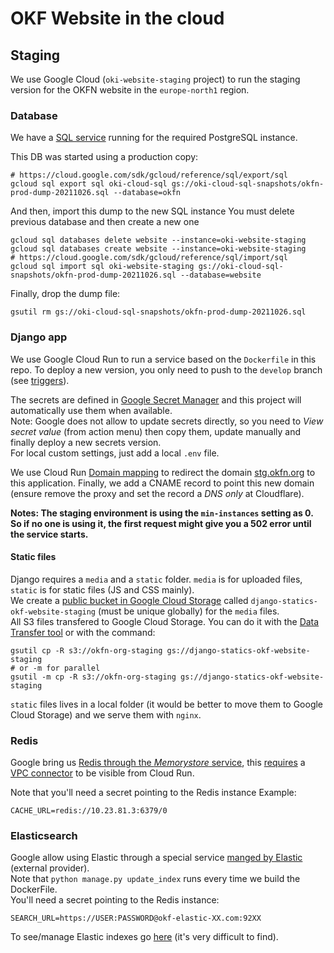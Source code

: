# OKF Website in the cloud

## Staging

We use Google Cloud (`oki-website-staging` project) to run the staging version for the OKFN website in the `europe-north1` region.  

### Database 

We have a [SQL service](https://console.cloud.google.com/sql/instances?referrer=search&project=melodic-keyword-303819) running for the required PostgreSQL instance.  

This DB was started using a production copy:
```
# https://cloud.google.com/sdk/gcloud/reference/sql/export/sql
gcloud sql export sql oki-cloud-sql gs://oki-cloud-sql-snapshots/okfn-prod-dump-20211026.sql --database=okfn
```

And then, import this dump to the new SQL instance
You must delete previous database and then create a new one

```
gcloud sql databases delete website --instance=oki-website-staging
gcloud sql databases create website --instance=oki-website-staging
# https://cloud.google.com/sdk/gcloud/reference/sql/import/sql
gcloud sql import sql oki-website-staging gs://oki-cloud-sql-snapshots/okfn-prod-dump-20211026.sql --database=website
```

Finally, drop the dump file:
```
gsutil rm gs://oki-cloud-sql-snapshots/okfn-prod-dump-20211026.sql
```

### Django app

We use Google Cloud Run to run a service based on the `Dockerfile` in this repo. To deploy a new version, you only need to push to the `develop` branch (see [triggers](https://console.cloud.google.com/cloud-build/triggers?project=melodic-keyword-303819)).  

The secrets are defined in [Google Secret Manager](https://console.cloud.google.com/security/secret-manager?project=melodic-keyword-303819) and this project will automatically use them when available.  
Note: Google does not allow to update secrets directly, so you need to _View secret value_ (from action menu)
then copy them, update manually and finally deploy a new secrets version.  
For local custom settings, just add a local `.env` file.  

We use Cloud Run [Domain mapping](https://console.cloud.google.com/run/domains?project=melodic-keyword-303819)
to redirect the domain [stg.okfn.org](https://stg.okfn.org) to this application. 
Finally, we add a CNAME record to point this new domain (ensure remove the proxy and set the record a _DNS only_ at Cloudflare).  

**Notes: The staging environment is using the `min-instances` setting as 0. So if no one is using it, the first request might give you a 502 error until the service starts.**

#### Static files

Django requires a `media` and a `static` folder. `media` is for uploaded files, `static` is for static files (JS and CSS mainly).  
We create a
[public bucket in Google Cloud Storage](https://console.cloud.google.com/storage/browser?project=melodic-keyword-303819)
called `django-statics-okf-website-staging` (must be unique globally) for the `media` files.  
All S3 files transfered to Google Cloud Storage. You can do it with the
[Data Transfer tool](https://console.cloud.google.com/transfer/cloud/jobs?cloudshell=true&project=melodic-keyword-303819)
or with the command:

```
gsutil cp -R s3://okfn-org-staging gs://django-statics-okf-website-staging
# or -m for parallel
gsutil -m cp -R s3://okfn-org-staging gs://django-statics-okf-website-staging
```

`static` files lives in a local folder (it would be better to move them
 to Google Cloud Storage) and we serve them with `nginx`. 

### Redis

Google bring us [Redis through the _Memorystore_ service](https://console.cloud.google.com/memorystore/redis/instances?project=melodic-keyword-303819),
this [requires](https://medium.com/google-cloud/using-memorystore-with-cloud-run-82e3d61df016)
a [VPC connector](https://console.cloud.google.com/networking/connectors/list?project=melodic-keyword-303819)
to be visible from Cloud Run.  

Note that you'll need a secret pointing to the Redis instance
Example:
```
CACHE_URL=redis://10.23.81.3:6379/0
```

### Elasticsearch

Google allow using Elastic through a special service
[manged by Elastic](https://cloud.elastic.co/deployments/d1bdd16cf365403fa92fdd7320a4d527)
(external provider).  
Note that `python manage.py update_index` runs every time we build the DockerFile.  
You'll need a secret pointing to the Redis instance:

```
SEARCH_URL=https://USER:PASSWORD@okf-elastic-XX.com:92XX
```

To see/manage Elastic indexes go [here](https://okf-elastic-stg-website.kb.europe-north1.gcp.elastic-cloud.com:9243/app/management/data/index_management/indices) (it's very difficult to find).  
